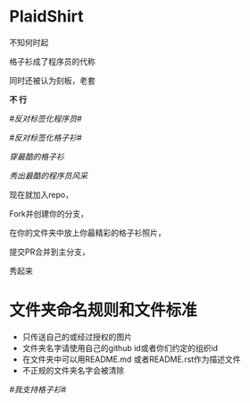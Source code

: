 # PlaidShirt

不知何时起

格子衫成了程序员的代称

同时还被认为刻板，老套

<b>不 行</b>

*#反对标签化程序员#*

*#反对标签化格子衫#*


*穿最酷的格子衫*

*秀出最酷的程序员风采*

现在就加入repo，

Fork并创建你的分支，

在你的文件夹中放上你最精彩的格子衫照片，

提交PR合并到主分支，

秀起来

# 文件夹命名规则和文件标准

- 只传送自己的或经过授权的图片
- 文件夹名字请使用自己的github id或者你们约定的组织id
- 在文件夹中可以用README.md 或者README.rst作为描述文件
- 不正规的文件夹名字会被清除

*#我支持格子衫#*

